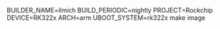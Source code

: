 BUILDER_NAME=ilmich BUILD_PERIODIC=nightly PROJECT=Rockchip DEVICE=RK322x ARCH=arm UBOOT_SYSTEM=rk322x make image
